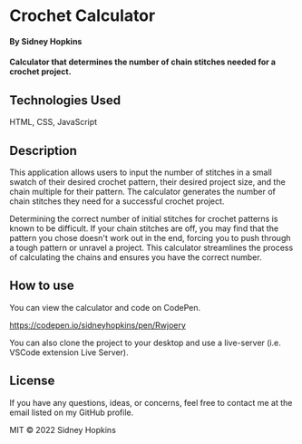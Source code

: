 # Crochet Calculator

#### By Sidney Hopkins

#### Calculator that determines the number of chain stitches needed for a crochet project.

## Technologies Used

HTML, CSS, JavaScript

## Description

This application allows users to input the number of stitches in a small swatch of their desired crochet pattern, their desired project size, and the chain multiple for their pattern. The calculator generates the number of chain stitches they need for a successful crochet project.

Determining the correct number of initial stitches for crochet patterns is known to be difficult. If your chain stitches are off, you may find that the pattern you chose doesn't work out in the end, forcing you to push through a tough pattern or unravel a project. This calculator streamlines the process of calculating the chains and ensures you have the correct number.

## How to use

You can view the calculator and code on CodePen.

https://codepen.io/sidneyhopkins/pen/Rwjoery

You can also clone the project to your desktop and use a live-server (i.e. VSCode extension Live Server).

## License

If you have any questions, ideas, or concerns, feel free to contact me at the email listed on my GitHub profile.

MIT © 2022 Sidney Hopkins
